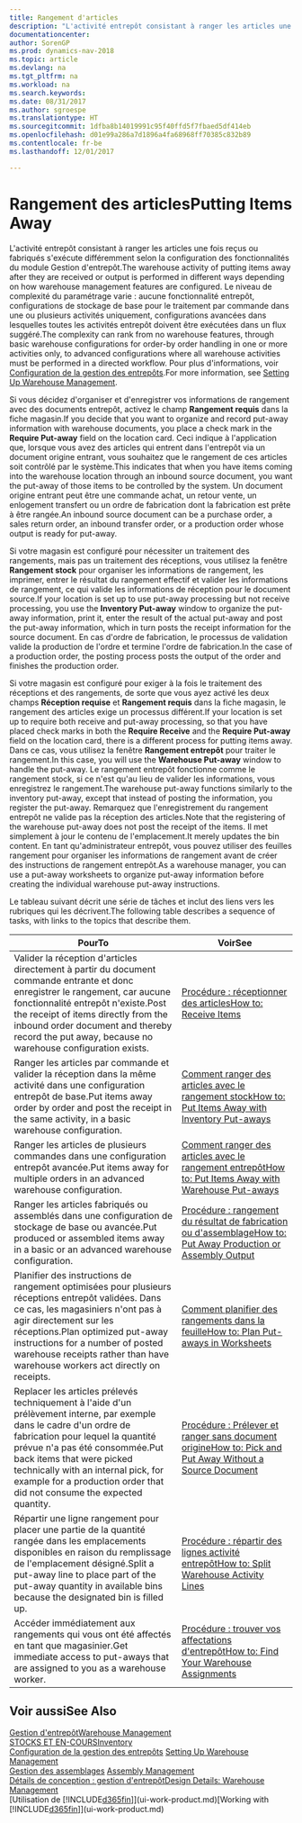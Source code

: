 ```yaml
---
title: Rangement d'articles
description: "L'activité entrepôt consistant à ranger les articles une fois reçus ou fabriqués s'exécute différemment selon la configuration des fonctionnalités du module Gestion d'entrepôt."
documentationcenter: 
author: SorenGP
ms.prod: dynamics-nav-2018
ms.topic: article
ms.devlang: na
ms.tgt_pltfrm: na
ms.workload: na
ms.search.keywords: 
ms.date: 08/31/2017
ms.author: sgroespe
ms.translationtype: HT
ms.sourcegitcommit: 1dfba8b14019991c95f40ffd5f7fbaed5df414eb
ms.openlocfilehash: d01e99a286a7d1896a4fa68968ff70385c832b89
ms.contentlocale: fr-be
ms.lasthandoff: 12/01/2017

---
```

# <a name="putting-items-away"></a><span data-ttu-id="96801-103">Rangement des articles</span><span class="sxs-lookup"><span data-stu-id="96801-103">Putting Items Away</span></span>
<span data-ttu-id="96801-104">L'activité entrepôt consistant à ranger les articles une fois reçus ou fabriqués s'exécute différemment selon la configuration des fonctionnalités du module Gestion d'entrepôt.</span><span class="sxs-lookup"><span data-stu-id="96801-104">The warehouse activity of putting items away after they are received or output is performed in different ways depending on how warehouse management features are configured.</span></span> <span data-ttu-id="96801-105">Le niveau de complexité du paramétrage varie : aucune fonctionnalité entrepôt, configurations de stockage de base pour le traitement par commande dans une ou plusieurs activités uniquement, configurations avancées dans lesquelles toutes les activités entrepôt doivent être exécutées dans un flux suggéré.</span><span class="sxs-lookup"><span data-stu-id="96801-105">The complexity can rank from no warehouse features, through basic warehouse configurations for order-by order handling in one or more activities only, to advanced configurations where all warehouse activities must be performed in a directed workflow.</span></span> <span data-ttu-id="96801-106">Pour plus d'informations, voir [Configuration de la gestion des entrepôts](warehouse-setup-warehouse.md).</span><span class="sxs-lookup"><span data-stu-id="96801-106">For more information, see [Setting Up Warehouse Management](warehouse-setup-warehouse.md).</span></span>

<span data-ttu-id="96801-107">Si vous décidez d'organiser et d'enregistrer vos informations de rangement avec des documents entrepôt, activez le champ **Rangement requis** dans la fiche magasin.</span><span class="sxs-lookup"><span data-stu-id="96801-107">If you decide that you want to organize and record put-away information with warehouse documents, you place a check mark in the **Require Put-away** field on the location card.</span></span> <span data-ttu-id="96801-108">Ceci indique à l'application que, lorsque vous avez des articles qui entrent dans l'entrepôt via un document origine entrant, vous souhaitez que le rangement de ces articles soit contrôlé par le système.</span><span class="sxs-lookup"><span data-stu-id="96801-108">This indicates that when you have items coming into the warehouse location through an inbound source document, you want the put-away of those items to be controlled by the system.</span></span> <span data-ttu-id="96801-109">Un document origine entrant peut être une commande achat, un retour vente, un enlogement transfert ou un ordre de fabrication dont la fabrication est prête à être rangée.</span><span class="sxs-lookup"><span data-stu-id="96801-109">An inbound source document can be a purchase order, a sales return order, an inbound transfer order, or a production order whose output is ready for put-away.</span></span>  

<span data-ttu-id="96801-110">Si votre magasin est configuré pour nécessiter un traitement des rangements, mais pas un traitement des réceptions, vous utilisez la fenêtre **Rangement stock** pour organiser les informations de rangement, les imprimer, entrer le résultat du rangement effectif et valider les informations de rangement, ce qui valide les informations de réception pour le document source.</span><span class="sxs-lookup"><span data-stu-id="96801-110">If your location is set up to use put-away processing but not receive processing, you use the **Inventory Put-away** window to organize the put-away information, print it, enter the result of the actual put-away and post the put-away information, which in turn posts the receipt information for the source document.</span></span> <span data-ttu-id="96801-111">En cas d'ordre de fabrication, le processus de validation valide la production de l'ordre et termine l'ordre de fabrication.</span><span class="sxs-lookup"><span data-stu-id="96801-111">In the case of a production order, the posting process posts the output of the order and finishes the production order.</span></span>

<span data-ttu-id="96801-112">Si votre magasin est configuré pour exiger à la fois le traitement des réceptions et des rangements, de sorte que vous ayez activé les deux champs **Réception requise** et **Rangement requis** dans la fiche magasin, le rangement des articles exige un processus différent.</span><span class="sxs-lookup"><span data-stu-id="96801-112">If your location is set up to require both receive and put-away processing, so that you have placed check marks in both the **Require Receive** and the **Require Put-away** field on the location card, there is a different process for putting items away.</span></span> <span data-ttu-id="96801-113">Dans ce cas, vous utilisez la fenêtre **Rangement entrepôt** pour traiter le rangement.</span><span class="sxs-lookup"><span data-stu-id="96801-113">In this case, you will use the **Warehouse Put-away** window to handle the put-away.</span></span> <span data-ttu-id="96801-114">Le rangement entrepôt fonctionne comme le rangement stock, si ce n'est qu'au lieu de valider les informations, vous enregistrez le rangement.</span><span class="sxs-lookup"><span data-stu-id="96801-114">The warehouse put-away functions similarly to the inventory put-away, except that instead of posting the information, you register the put-away.</span></span> <span data-ttu-id="96801-115">Remarquez que l'enregistrement du rangement entrepôt ne valide pas la réception des articles.</span><span class="sxs-lookup"><span data-stu-id="96801-115">Note that the registering of the warehouse put-away does not post the receipt of the items.</span></span> <span data-ttu-id="96801-116">Il met simplement à jour le contenu de l'emplacement.</span><span class="sxs-lookup"><span data-stu-id="96801-116">It merely updates the bin content.</span></span> <span data-ttu-id="96801-117">En tant qu'administrateur entrepôt, vous pouvez utiliser des feuilles rangement pour organiser les informations de rangement avant de créer des instructions de rangement entrepôt.</span><span class="sxs-lookup"><span data-stu-id="96801-117">As a warehouse manager, you can use a put-away worksheets to organize put-away information before creating the individual warehouse put-away instructions.</span></span>

<span data-ttu-id="96801-118">Le tableau suivant décrit une série de tâches et inclut des liens vers les rubriques qui les décrivent.</span><span class="sxs-lookup"><span data-stu-id="96801-118">The following table describes a sequence of tasks, with links to the topics that describe them.</span></span>   

|<span data-ttu-id="96801-119">**Pour**</span><span class="sxs-lookup"><span data-stu-id="96801-119">**To**</span></span>|<span data-ttu-id="96801-120">**Voir**</span><span class="sxs-lookup"><span data-stu-id="96801-120">**See**</span></span>|  
|------------|-------------|  
|<span data-ttu-id="96801-121">Valider la réception d'articles directement à partir du document commande entrante et donc enregistrer le rangement, car aucune fonctionnalité entrepôt n'existe.</span><span class="sxs-lookup"><span data-stu-id="96801-121">Post the receipt of items directly from the inbound order document and thereby record the put away, because no warehouse configuration exists.</span></span>|[<span data-ttu-id="96801-122">Procédure : réceptionner des articles</span><span class="sxs-lookup"><span data-stu-id="96801-122">How to: Receive Items</span></span>](warehouse-how-receive-items.md)|  
|<span data-ttu-id="96801-123">Ranger les articles par commande et valider la réception dans la même activité dans une configuration entrepôt de base.</span><span class="sxs-lookup"><span data-stu-id="96801-123">Put items away order by order and post the receipt in the same activity, in a basic warehouse configuration.</span></span>|[<span data-ttu-id="96801-124">Comment ranger des articles avec le rangement stock</span><span class="sxs-lookup"><span data-stu-id="96801-124">How to: Put Items Away with Inventory Put-aways</span></span>](warehouse-how-to-put-items-away-with-inventory-put-aways.md)|  
|<span data-ttu-id="96801-125">Ranger les articles de plusieurs commandes dans une configuration entrepôt avancée.</span><span class="sxs-lookup"><span data-stu-id="96801-125">Put items away for multiple orders in an advanced warehouse configuration.</span></span>|[<span data-ttu-id="96801-126">Comment ranger des articles avec le rangement entrepôt</span><span class="sxs-lookup"><span data-stu-id="96801-126">How to: Put Items Away with Warehouse Put-aways</span></span>](warehouse-how-to-put-items-away-with-warehouse-put-aways.md)|  
|<span data-ttu-id="96801-127">Ranger les articles fabriqués ou assemblés dans une configuration de stockage de base ou avancée.</span><span class="sxs-lookup"><span data-stu-id="96801-127">Put produced or assembled items away in a basic or an advanced warehouse configuration.</span></span>|[<span data-ttu-id="96801-128">Procédure : rangement du résultat de fabrication ou d'assemblage</span><span class="sxs-lookup"><span data-stu-id="96801-128">How to: Put Away Production or Assembly Output</span></span>](warehouse-how-to-put-away-production-output.md)|
|<span data-ttu-id="96801-129">Planifier des instructions de rangement optimisées pour plusieurs réceptions entrepôt validées. Dans ce cas, les magasiniers n'ont pas à agir directement sur les réceptions.</span><span class="sxs-lookup"><span data-stu-id="96801-129">Plan optimized put-away instructions for a number of posted warehouse receipts rather than have warehouse workers act directly on receipts.</span></span>|[<span data-ttu-id="96801-130">Comment planifier des rangements dans la feuille</span><span class="sxs-lookup"><span data-stu-id="96801-130">How to: Plan Put-aways in Worksheets</span></span>](warehouse-how-to-plan-put-aways-in-worksheets.md)|  
|<span data-ttu-id="96801-131">Replacer les articles prélevés techniquement à l'aide d'un prélèvement interne, par exemple dans le cadre d'un ordre de fabrication pour lequel la quantité prévue n'a pas été consommée.</span><span class="sxs-lookup"><span data-stu-id="96801-131">Put back items that were picked technically with an internal pick, for example for a production order that did not consume the expected quantity.</span></span>|[<span data-ttu-id="96801-132">Procédure : Prélever et ranger sans document origine</span><span class="sxs-lookup"><span data-stu-id="96801-132">How to: Pick and Put Away Without a Source Document</span></span>](warehouse-how-to-create-put-aways-from-internal-put-aways.md)|
|<span data-ttu-id="96801-133">Répartir une ligne rangement pour placer une partie de la quantité rangée dans les emplacements disponibles en raison du remplissage de l'emplacement désigné.</span><span class="sxs-lookup"><span data-stu-id="96801-133">Split a put-away line to place part of the put-away quantity in available bins because the designated bin is filled up.</span></span>|[<span data-ttu-id="96801-134">Procédure : répartir des lignes activité entrepôt</span><span class="sxs-lookup"><span data-stu-id="96801-134">How to: Split Warehouse Activity Lines</span></span>](warehouse-how-to-split-warehouse-activity-lines.md)|
|<span data-ttu-id="96801-135">Accéder immédiatement aux rangements qui vous ont été affectés en tant que magasinier.</span><span class="sxs-lookup"><span data-stu-id="96801-135">Get immediate access to put-aways that are assigned to you as a warehouse worker.</span></span>|[<span data-ttu-id="96801-136">Procédure : trouver vos affectations d'entrepôt</span><span class="sxs-lookup"><span data-stu-id="96801-136">How to: Find Your Warehouse Assignments</span></span>](warehouse-how-to-find-your-warehouse-assignments.md)|    

## <a name="see-also"></a><span data-ttu-id="96801-137">Voir aussi</span><span class="sxs-lookup"><span data-stu-id="96801-137">See Also</span></span>  
[<span data-ttu-id="96801-138">Gestion d'entrepôt</span><span class="sxs-lookup"><span data-stu-id="96801-138">Warehouse Management</span></span>](warehouse-manage-warehouse.md)  
[<span data-ttu-id="96801-139">STOCKS ET EN-COURS</span><span class="sxs-lookup"><span data-stu-id="96801-139">Inventory</span></span>](inventory-manage-inventory.md)  
<span data-ttu-id="96801-140">[Configuration de la gestion des entrepôts](warehouse-setup-warehouse.md)   </span><span class="sxs-lookup"><span data-stu-id="96801-140">[Setting Up Warehouse Management](warehouse-setup-warehouse.md)   </span></span>  
<span data-ttu-id="96801-141">[Gestion des assemblages](assembly-assemble-items.md)  </span><span class="sxs-lookup"><span data-stu-id="96801-141">[Assembly Management](assembly-assemble-items.md)  </span></span>  
[<span data-ttu-id="96801-142">Détails de conception : gestion d'entrepôt</span><span class="sxs-lookup"><span data-stu-id="96801-142">Design Details: Warehouse Management</span></span>](design-details-warehouse-management.md)  
<span data-ttu-id="96801-143">[Utilisation de [!INCLUDE[d365fin](includes/d365fin_md.md)]](ui-work-product.md)</span><span class="sxs-lookup"><span data-stu-id="96801-143">[Working with [!INCLUDE[d365fin](includes/d365fin_md.md)]](ui-work-product.md)</span></span>  

